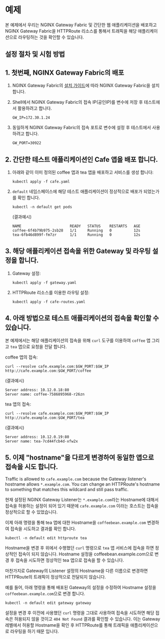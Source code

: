 # 예제

본 예제에서 우리는 NGINX Gateway Fabric 및 간단한 웹 애플리케이션을 배포하고 NGINX Gateway Fabric을 HTTPRoute 리소스를 통해서 트래픽을 해당 애플리케이션으로 라우팅하는 것을 확인할 수 있습니다.

## 설정 절차 및 시험 방법

## 1. 첫번째, NGINX Gateway Fabric의 배포

1. NGINX Gateway Fabric의 [설치 가이드](https://docs.nginx.com/nginx-gateway-fabric/installation/)에 따라 NGINX Gateway Fabric을 설치 합니다.

1. Shell에서 NGINX Gateway Fabric의 접속 IP(공인IP)를 변수에 저장 후 테스트에서 활용하려고 합니다.

   ```text
   GW_IP=172.30.1.24
   ```

1. 동일하게 NGINX Gateway Fabric의 접속 포트로 변수에 설정 후 테스트에서 사용하려고 합니다.

   ```text
   GW_PORT=30922
   ```

## 2. 간단한 테스트 애플리케이션인 Cafe 앱을 배포 합니다.

1. 아래와 같이 이미 정의된 coffee 앱과 tea 앱을 배포하고 서비스를 생성 합니다:

   ```shell
   kubectl apply -f cafe.yaml
   ```

1. `default` 네임스페이스에 해당 테스트 애플리케이션이 정상적으로 배포가 되었는가를 확인 합니다.

   ```shell
   kubectl -n default get pods
   ```
   (결과예시)
   ```text
   NAME                      READY   STATUS    RESTARTS   AGE
   coffee-6f4b79b975-2sb28   1/1     Running   0          12s
   tea-6fb46d899f-fm7zr      1/1     Running   0          12s
   ```

## 3. 해당 애플리케이션 접속을 위한 Gateway 및 라우팅 설정을 합니다.

1. Gateway 설정:

   ```shell
   kubectl apply -f gateway.yaml
   ```

1. HTTPRoute 리소스를 이용한 라우팅 설정:

   ```shell
   kubectl apply -f cafe-routes.yaml
   ```

## 4. 아래 방법으로 테스트 애플리케이션의 접속을 확인할 수 있습니다.

본 예제에서는 해당 애플리케이션의 접속을 위해 `curl` 도구를 이용하여 `coffee` 앱 그리고 `tea` 앱으로 요청을 전달 합니다.

coffee 앱의 접속:

```shell
curl --resolve cafe.example.com:$GW_PORT:$GW_IP http://cafe.example.com:$GW_PORT/coffee
```
(결과예시)
```text
Server address: 10.12.0.18:80
Server name: coffee-7586895968-r26zn
```

tea 앱의 접속:

```shell
curl --resolve cafe.example.com:$GW_PORT:$GW_IP http://cafe.example.com:$GW_PORT/tea
```
(결과예시)
```text
Server address: 10.12.0.19:80
Server name: tea-7cd44fcb4d-xfw2x
```

## 5. 이제 "hostname"을 다르게 변경하여 동일한 앱으로 접속을 시도 합니다.

Traffic is allowed to `cafe.example.com` because the Gateway listener's hostname allows `*.example.com`. You can
change an HTTPRoute's hostname to something that matches this wildcard and still pass traffic.

현재 설정된 NGINX Gateway Listener는 `*.example.com`라는 Hostname에 대해서 접속을 허용하는 설정이 되어 있기 때문에 `cafe.example.com` 이라는 호스트는 접속을 정상적으로 할 수 있었습니다.

이제 아래 명령을 통해 tea 앱에 대한 Hostname을 `coffeebean.example.com` 변경하여 접속을 시도하고 결과를 확인 합니다.


```shell
kubectl -n default edit httproute tea
```

Hostname을 변경 후 위에서 수행했던 `curl` 명령으로 `tea` 앱 서비스에 접속을 하면 정상적인 접속이 되지 않습니다. Hostname 설정을 coffeebean.example.com으로 변경 후 접속을 시도하면 정상적인 tea 앱으로 접속을 할 수 있습니다.

마찬가지로 Gateway의 Listener 설정의 Hostname을 다른 이름으로 변경하면 HTTPRoute의 트래픽이 정상적으로 전달되지 않습니다.


예를 들어, 아래 명령을 통해 배포된 Gateway의 설정을 수정하여 Hostname 설정을 `coffeebean.example.com`으로 변경 합니다.

```shell
kubectl -n default edit gateway gateway
```

설정을 변경 후 이전에 사용했던 `curl` 명령을 그대로 사용하여 접속을 시도하면 해당 접속은 허용되지 않을 것이고 `404 Not Found` 결과를 확인할 수 있습니다. 이는 Gateway 레벨에서 허용할 Hostname을 확인 후 HTTPRoute를 통해 트래픽을 애플리케이션으로 라우팅을 하기 때문 입니다. 
